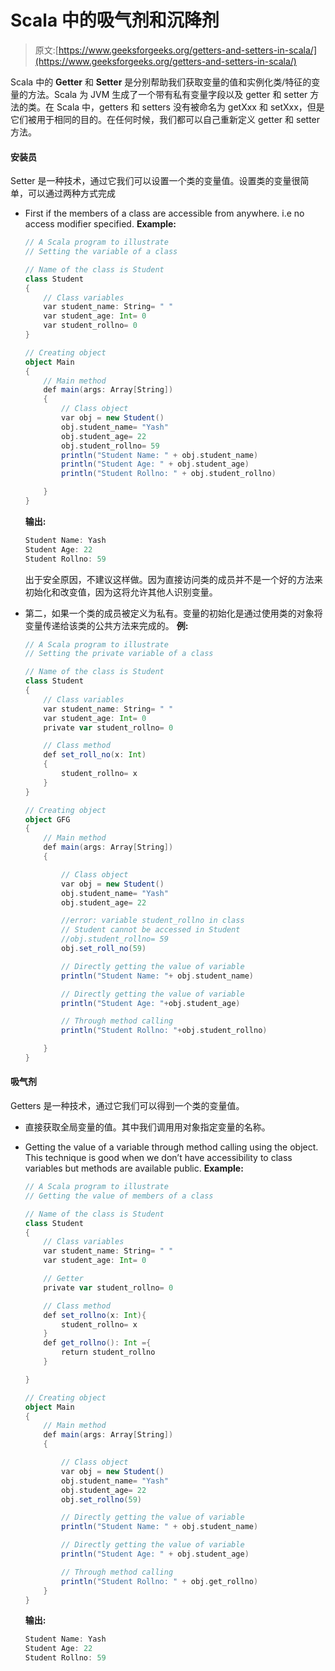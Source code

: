 # Scala 中的吸气剂和沉降剂

> 原文:[https://www.geeksforgeeks.org/getters-and-setters-in-scala/](https://www.geeksforgeeks.org/getters-and-setters-in-scala/)

Scala 中的 **Getter** 和 **Setter** 是分别帮助我们获取变量的值和实例化类/特征的变量的方法。Scala 为 JVM 生成了一个带有私有变量字段以及 getter 和 setter 方法的类。在 Scala 中，getters 和 setters 没有被命名为 getXxx 和 setXxx，但是它们被用于相同的目的。在任何时候，我们都可以自己重新定义 getter 和 setter 方法。

#### 安装员

Setter 是一种技术，通过它我们可以设置一个类的变量值。设置类的变量很简单，可以通过两种方式完成

*   First if the members of a class are accessible from anywhere. i.e no access modifier specified.
    **Example:**

    ```scala
    // A Scala program to illustrate 
    // Setting the variable of a class

    // Name of the class is Student
    class Student 
    {
        // Class variables
        var student_name: String= " "
        var student_age: Int= 0
        var student_rollno= 0
    } 

    // Creating object
    object Main 
    {
        // Main method 
        def main(args: Array[String]) 
        {
            // Class object 
            var obj = new Student() 
            obj.student_name= "Yash"
            obj.student_age= 22
            obj.student_rollno= 59
            println("Student Name: " + obj.student_name) 
            println("Student Age: " + obj.student_age) 
            println("Student Rollno: " + obj.student_rollno) 

        } 
    }
    ```

    **输出:**

    ```scala
    Student Name: Yash
    Student Age: 22
    Student Rollno: 59
    ```

    出于安全原因，不建议这样做。因为直接访问类的成员并不是一个好的方法来初始化和改变值，因为这将允许其他人识别变量。

*   第二，如果一个类的成员被定义为私有。变量的初始化是通过使用类的对象将变量传递给该类的公共方法来完成的。
    **例:**

    ```scala
    // A Scala program to illustrate 
    // Setting the private variable of a class

    // Name of the class is Student
    class Student 
    {
        // Class variables
        var student_name: String= " "
        var student_age: Int= 0
        private var student_rollno= 0

        // Class method 
        def set_roll_no(x: Int)
        {
            student_rollno= x
        }
    } 

    // Creating object
    object GFG
    {
        // Main method 
        def main(args: Array[String]) 
        { 

            // Class object 
            var obj = new Student() 
            obj.student_name= "Yash"
            obj.student_age= 22

            //error: variable student_rollno in class 
            // Student cannot be accessed in Student
            //obj.student_rollno= 59 
            obj.set_roll_no(59)

            // Directly getting the value of variable
            println("Student Name: "+ obj.student_name) 

            // Directly getting the value of variable
            println("Student Age: "+obj.student_age) 

            // Through method calling
            println("Student Rollno: "+obj.student_rollno) 

        } 
    }
    ```

#### 吸气剂

Getters 是一种技术，通过它我们可以得到一个类的变量值。

*   直接获取全局变量的值。其中我们调用用对象指定变量的名称。
*   Getting the value of a variable through method calling using the object. This technique is good when we don’t have accessibility to class variables but methods are available public.
    **Example:**

    ```scala
    // A Scala program to illustrate 
    // Getting the value of members of a class

    // Name of the class is Student
    class Student 
    {
        // Class variables
        var student_name: String= " "
        var student_age: Int= 0

        // Getter
        private var student_rollno= 0

        // Class method 
        def set_rollno(x: Int){
            student_rollno= x
        }
        def get_rollno(): Int ={
            return student_rollno
        }

    } 

    // Creating object
    object Main 
    {
        // Main method 
        def main(args: Array[String]) 
        { 

            // Class object 
            var obj = new Student() 
            obj.student_name= "Yash"
            obj.student_age= 22
            obj.set_rollno(59)

            // Directly getting the value of variable
            println("Student Name: " + obj.student_name) 

            // Directly getting the value of variable
            println("Student Age: " + obj.student_age) 

            // Through method calling
            println("Student Rollno: " + obj.get_rollno) 
        } 
    }
    ```

    **输出:**

    ```scala
    Student Name: Yash
    Student Age: 22
    Student Rollno: 59

    ```